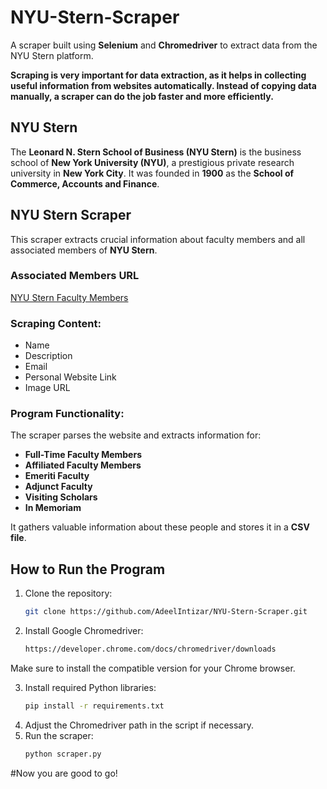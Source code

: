 # **NYU-Stern-Scraper**  
A scraper built using **Selenium** and **Chromedriver** to extract data from the NYU Stern platform.  

**Scraping is very important for data extraction, as it helps in collecting useful information from websites automatically. Instead of copying data manually, a scraper can do the job faster and more efficiently.**  

## **NYU Stern**  
The **Leonard N. Stern School of Business (NYU Stern)** is the business school of **New York University (NYU)**, a prestigious private research university in **New York City**. It was founded in **1900** as the **School of Commerce, Accounts and Finance**.  

## **NYU Stern Scraper**  
This scraper extracts crucial information about faculty members and all associated members of **NYU Stern**.  

### **Associated Members URL**  
[NYU Stern Faculty Members](https://www.stern.nyu.edu/experience-stern/about/departments-centers-initiatives/academic-departments/economics/people/)  

### **Scraping Content:**  
- Name  
- Description  
- Email  
- Personal Website Link  
- Image URL  

### **Program Functionality:**  
The scraper parses the website and extracts information for:  
- **Full-Time Faculty Members**  
- **Affiliated Faculty Members**  
- **Emeriti Faculty**  
- **Adjunct Faculty**  
- **Visiting Scholars**  
- **In Memoriam**  

It gathers valuable information about these people and stores it in a **CSV file**.  

## **How to Run the Program**  
1. Clone the repository:  
   ```sh
   git clone https://github.com/AdeelIntizar/NYU-Stern-Scraper.git
2. Install Google Chromedriver:
   ```sh
   https://developer.chrome.com/docs/chromedriver/downloads
Make sure to install the compatible version for your Chrome browser. 
   
3. Install required Python libraries:  
   ```sh
   pip install -r requirements.txt
4. Adjust the Chromedriver path in the script if necessary.  
5. Run the scraper:  
   ```sh
   python scraper.py  
#Now you are good to go!   

